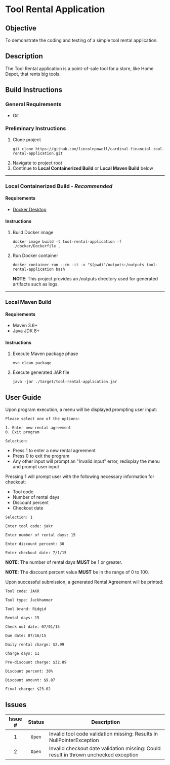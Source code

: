 # Tool Rental Application

## Objective
To demonstrate the coding and testing of a simple tool rental application.

## Description
The Tool Rental application is a point-of-sale tool for a store, like Home Depot, that rents big tools.

## Build Instructions
### General Requirements
* Git

### Preliminary Instructions
1. Clone project
    ```
    git clone https://github.com/lincolnpowell/cardinal-financial-tool-rental-application.git
    ```
1. Navigate to project root
1. Continue to **Local Containerized Build** or **Local Maven Build** below

---

### Local Containerized Build - _Recommended_
#### Requirements
* [Docker Desktop](https://www.docker.com/products/docker-desktop)

#### Instructions
1. Build Docker image
    ```
    docker image build -t tool-rental-application -f ./docker/Dockerfile .
    ```
1. Run Docker container
    ```
    docker container run --rm -it -v "$(pwd)"/outputs:/outputs tool-rental-application bash
    ```
   **NOTE**: This project provides an /outputs directory used for generated artifacts such as logs.

---

### Local Maven Build
#### Requirements
* Maven 3.6+
* Java JDK 8+

#### Instructions
1. Execute Maven package phase
    ```
    mvn clean package
    ```
1. Execute generated JAR file
    ```
    java -jar ./target/tool-rental-application.jar
    ```

## User Guide
Upon program execution, a menu will be displayed prompting user input:
```
Please select one of the options:

1. Enter new rental agreement
0. Exit program

Selection:
```

* Press 1 to enter a new rental agreement
* Press 0 to exit the program
* Any other input will prompt an "Invalid input" error, redisplay the menu and prompt user input

Pressing 1 will prompt user with the following necessary information for checkout:
* Tool code
* Number of rental days
* Discount percent
* Checkout date
```
Selection: 1

Enter tool code: jakr

Enter number of rental days: 15

Enter discount percent: 30

Enter checkout date: 7/1/15
```

**NOTE**: The number of rental days **MUST** be 1 or greater.

**NOTE**: The discount percent value **MUST** be in the range of 0 to 100.

Upon successful submission, a generated Rental Agreement will be printed:
```
Tool code: JAKR

Tool type: Jackhammer

Tool brand: Ridgid

Rental days: 15

Check out date: 07/01/15

Due date: 07/16/15

Daily rental charge: $2.99

Charge days: 11

Pre-discount charge: $32.89

Discount percent: 30%

Discount amount: $9.87

Final charge: $23.02
```

## Issues
| Issue # | Status | Description|
|:---:|:---:|---|
| 1 | `Open` | Invalid tool code validation missing: Results in NullPointerException |
| 2 | `Open` | Invalid checkout date validation missing: Could result in thrown unchecked exception |